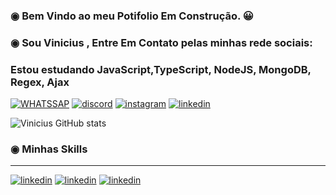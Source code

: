 ### ◉ Bem Vindo ao meu Potifolio Em Construção. 😀

### ◉ Sou Vinicius , Entre Em Contato pelas minhas rede sociais:

### Estou estudando JavaScript,TypeScript, NodeJS, MongoDB, Regex, Ajax

[![WHATSSAP](https://img.shields.io/badge/WhatsApp-25D366?style=for-the-badge&logo=whatsapp&logoColor=white)](https://github.com/vinicius-rocha-oficial)
[![discord](https://img.shields.io/badge/Discord-7289DA?style=for-the-badge&logo=discord&logoColor=white)](https://github.com/vinicius-rocha-oficial)
[![instagram](https://img.shields.io/badge/Instagram-E4405F?style=for-the-badge&logo=instagram&logoColor=white)](https://www.instagram.com/viniciusgoncalves___/)
[![linkedin](https://img.shields.io/badge/LinkedIn-0077B5?style=for-the-badge&logo=linkedin&logoColor=white)](https://www.linkedin.com/in/vinicius-rocha-a1425b243/)

![Vinicius GitHub stats](https://github-readme-stats.vercel.app/api?username=vinicius-rocha-oficial&show_icons=true&theme=radical)

### ◉ Minhas Skills 
__________________________________________________________________________________________________________________
[![linkedin](https://img.shields.io/badge/HTML5-E34F26?style=for-the-badge&logo=html5&logoColor=white)]()
[![linkedin](https://img.shields.io/badge/CSS3-1572B6?style=for-the-badge&logo=css3&logoColor=white)]()
[![linkedin](https://img.shields.io/badge/JavaScript-F7DF1E?style=for-the-badge&logo=javascript&logoColor=black)]()



<!--
**vinicius-rocha-oficial/vinicius-rocha-oficial** is a ✨ _special_ ✨ repository because its `README.md` (this file) appears on your GitHub profile.

Here are some ideas to get you started:

- 🔭 I’m currently working on ...
- 🌱 I’m currently learning ...
- 👯 I’m looking to collaborate on ...
- 🤔 I’m looking for help with ...
- 💬 Ask me about ...
- 📫 How to reach me: ...
- 😄 Pronouns: ...
- ⚡ Fun fact: ...
-->
